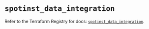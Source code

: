 # `spotinst_data_integration`

Refer to the Terraform Registry for docs: [`spotinst_data_integration`](https://registry.terraform.io/providers/spotinst/spotinst/1.169.1/docs/resources/data_integration).
